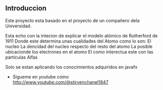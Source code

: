 ## Introduccion

Este proyecto esta basado en el proyecto de un compañero dela Universidad.

Esta echo con la intecion de explicar el modelo atómico de Rutherford de 1911
Donde este determina unas cualidades del Atomo
como lo son:
    El nucleo
    La dencidad del nucleo respecto del resto del atomo
    La posible ubicacionde los electrones en el atomo
    El como interectua este con las particulas Alfas

Solo se estan aplicando los conocimientos adquiridos en javafx 

- Sigueme en youtube como http://www.youtube.com/@stirvenchanel1847
